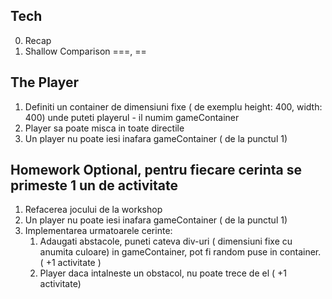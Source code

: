 ## Tech
0. Recap
1. Shallow Comparison ===, ==

## The Player

1.  Definiti un container de dimensiuni fixe ( de exemplu height: 400, width: 400) unde puteti playerul - il numim gameContainer
2.  Player sa poate misca in toate directile
3.  Un player nu poate iesi inafara gameContainer ( de la punctul 1)


## Homework Optional, pentru fiecare cerinta se primeste 1 un de activitate

1. Refacerea jocului de la workshop
2. Un player nu poate iesi inafara gameContainer ( de la punctul 1)
2. Implementarea urmatoarele cerinte:
    1. Adaugati abstacole, puneti cateva div-uri ( dimensiuni fixe cu anumita culoare) in gameContainer, pot fi random puse in container. ( +1 activitate )
    2. Player daca intalneste un obstacol, nu poate trece de el ( +1  activitate)